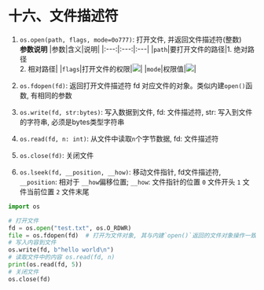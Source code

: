 # 十六、文件描述符

1. `os.open(path, flags, mode=0o777)`: 打开文件, 并返回文件描述符(整数)    
      **参数说明**
      |参数|含义|说明|
      |:---:|:---:|:---|
      |`path`|要打开文件的路径|1. 绝对路径<br>2. 相对路径|
      |`flags`|打开文件的权限|![](https://img2020.cnblogs.com/blog/2034791/202006/2034791-20200622161609091-896198599.png)|
      |`mode`|权限值|![](https://img2020.cnblogs.com/blog/2034791/202006/2034791-20200622161757708-338372614.png)|
2. `os.fdopen(fd)`: 返回打开文件描述符 fd 对应文件的对象。类似内建`open()`函数, 有相同的参数

3. `os.write(fd, str:bytes)`: 写入数据到文件, fd: 文件描述符, str: 写入到文件的字符串, 必须是bytes类型字符串

4. `os.read(fd, n: int)`: 从文件中读取`n`个字节数据, fd: 文件描述符

5. `os.close(fd)`: 关闭文件
6. `os.lseek(fd, __position, __how)`: 移动文件指针, fd文件描述符, `__position`: 相对于 `__how`偏移位置; `__how`: 文件指针的位置 `0` 文件开头 `1` 文件当前位置 `2` 文件末尾

```python
import os

# 打开文件
fd = os.open("test.txt", os.O_RDWR)
file = os.fdopen(fd)  # 打开为文件对象, 其与内建`open()`返回的文件对象操作一致
# 写入内容到文件
os.write(fd, b"hello world\n")
# 读取文件中的内容 os.read(fd, n)
print(os.read(fd, 5))
# 关闭文件
os.close(fd)
```

